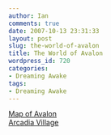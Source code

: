 ```yaml
---
author: Ian
comments: true
date: 2007-10-13 23:31:33
layout: post
slug: the-world-of-avalon
title: The World of Avalon
wordpress_id: 720
categories:
- Dreaming Awake
tags:
- Dreaming Awake
---
```


<p><a href="/rpgs/maps/avalon.jpg">Map of Avalon</a><br />
<a href="../intro-paragraph-for-arcadia-village">Arcadia Village</a></p>